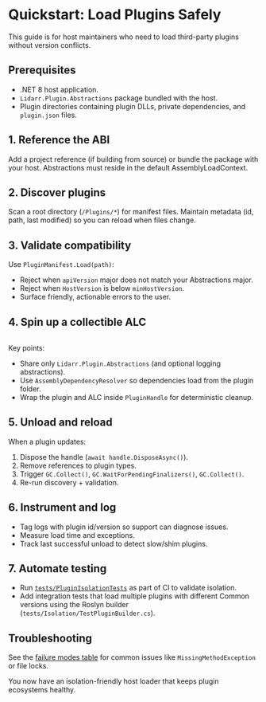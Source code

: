 # Quickstart: Load Plugins Safely

This guide is for host maintainers who need to load third-party plugins without version conflicts.

## Prerequisites

- .NET 8 host application.
- `Lidarr.Plugin.Abstractions` package bundled with the host.
- Plugin directories containing plugin DLLs, private dependencies, and `plugin.json` files.

## 1. Reference the ABI
Add a project reference (if building from source) or bundle the package with your host. Abstractions must reside in the default AssemblyLoadContext.

## 2. Discover plugins
Scan a root directory (`/Plugins/*`) for manifest files. Maintain metadata (id, path, last modified) so you can reload when files change.

## 3. Validate compatibility
Use `PluginManifest.Load(path)`:

- Reject when `apiVersion` major does not match your Abstractions major.
- Reject when `HostVersion` is below `minHostVersion`.
- Surface friendly, actionable errors to the user.

## 4. Spin up a collectible ALC

```csharp file=../../examples/IsolationHostSample/Program.cs#alc-loader

```

Key points:

- Share only `Lidarr.Plugin.Abstractions` (and optional logging abstractions).
- Use `AssemblyDependencyResolver` so dependencies load from the plugin folder.
- Wrap the plugin and ALC inside `PluginHandle` for deterministic cleanup.

## 5. Unload and reload
When a plugin updates:

1. Dispose the handle (`await handle.DisposeAsync()`).
2. Remove references to plugin types.
3. Trigger `GC.Collect()`, `GC.WaitForPendingFinalizers()`, `GC.Collect()`.
4. Re-run discovery + validation.

## 6. Instrument and log

- Tag logs with plugin id/version so support can diagnose issues.
- Measure load time and exceptions.
- Track last successful unload to detect slow/shim plugins.

## 7. Automate testing

- Run [`tests/PluginIsolationTests`](../../tests/PluginIsolationTests.cs) as part of CI to validate isolation.
- Add integration tests that load multiple plugins with different Common versions using the Roslyn builder (`tests/Isolation/TestPluginBuilder.cs`).

## Troubleshooting
See the [failure modes table](../concepts/PLUGIN_ISOLATION.md#failure-modes) for common issues like `MissingMethodException` or file locks.

You now have an isolation-friendly host loader that keeps plugin ecosystems healthy.

